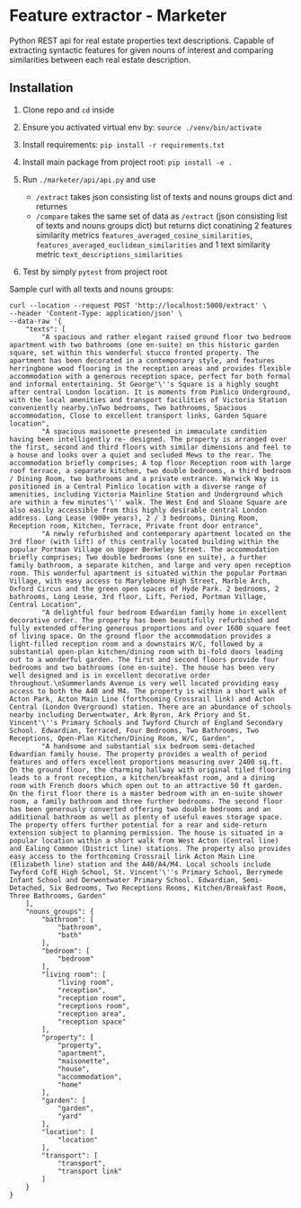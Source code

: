 # Feature extractor - Marketer

Python REST api for real estate properties text descriptions.
Capable of extracting syntactic features for given nouns of interest and comparing similarities between each real estate description.

## Installation

1. Clone repo and `cd` inside

2. Ensure you activated virtual env by: `source ./venv/bin/activate`

3. Install requirements: `pip install -r requirements.txt`

4. Install main package from project root: `pip install -e .`

5. Run `./marketer/api/api.py` and use 
    * `/extract` takes json consisting list of texts and nouns groups dict and returnes 
    * `/compare` takes the same set of data as `/extract` (json consisting list of texts and nouns groups dict) 
    but returns dict conatining 2 features similarity metrics `features_averaged_cosine_similarities`, `features_averaged_euclidean_similarities`
    and 1 text similarity metric `text_descriptions_similarities` 

6. Test by simply `pytest` from project root


Sample curl with all texts and nouns groups:

```
curl --location --request POST 'http://localhost:5000/extract' \
--header 'Content-Type: application/json' \
--data-raw '{
    "texts": [
        "A spacious and rather elegant raised ground floor two bedroom apartment with two bathrooms (one en-suite) on this historic garden square, set within this wonderful stucco fronted property. The apartment has been decorated in a contemporary style, and features herringbone wood flooring in the reception areas and provides flexible accommodation with a generous reception space, perfect for both formal and informal entertaining. St George'\''s Square is a highly sought after central London location. It is moments from Pimlico Underground, with the local amenities and transport facilities of Victoria Station conveniently nearby.\nTwo bedrooms, Two bathrooms, Spacious accommodation, Close to excellent transport links, Garden Square location",
        "A spacious maisonette presented in immaculate condition having been intelligently re- designed. The property is arranged over the first, second and third floors with similar dimensions and feel to a house and looks over a quiet and secluded Mews to the rear. The accommodation briefly comprises; A top floor Reception room with large roof terrace, a separate kitchen, two double bedrooms, a third bedroom / Dining Room, two bathrooms and a private entrance. Warwick Way is positioned in a Central Pimlico location with a diverse range of amenities, including Victoria Mainline Station and Underground which are within a few minutes'\'' walk. The West End and Sloane Square are also easily accessible from this highly desirable central London address. Long Lease (900+ years), 2 / 3 bedrooms, Dining Room, Reception room, Kitchen, Terrace, Private front door entrance",
        "A newly refurbished and contemporary apartment located on the 3rd floor (with lift) of this centrally located building within the popular Portman Village on Upper Berkeley Street. The accommodation briefly comprises; Two double bedrooms (one en suite), a further family bathroom, a separate kitchen, and large and very open reception room. This wonderful apartment is situated within the popular Portman Village, with easy access to Marylebone High Street, Marble Arch, Oxford Circus and the green open spaces of Hyde Park. 2 bedrooms, 2 bathrooms, Long Lease, 3rd floor, Lift, Period, Portman Village, Central Location",
        "A delightful four bedroom Edwardian family home in excellent decorative order. The property has been beautifully refurbished and fully extended offering generous proportions and over 1600 square feet of living space. On the ground floor the accommodation provides a light-filled reception room and a downstairs W/C, followed by a substantial open-plan kitchen/dining room with bi-fold doors leading out to a wonderful garden. The first and second floors provide four bedrooms and two bathrooms (one en-suite). The house has been very well designed and is in excellent decorative order throughout.\nSummerlands Avenue is very well located providing easy access to both the A40 and M4. The property is within a short walk of Acton Park, Acton Main Line (forthcoming Crossrail link) and Acton Central (London Overground) station. There are an abundance of schools nearby including Derwentwater, Ark Byron, Ark Priory and St. Vincent'\''s Primary Schools and Twyford Church of England Secondary School. Edwardian, Terraced, Four Bedrooms, Two Bathrooms, Two Receptions, Open-Plan Kitchen/Dining Room, W/C, Garden",
        "A handsome and substantial six bedroom semi-detached Edwardian family house. The property provides a wealth of period features and offers excellent proportions measuring over 2400 sq.ft. On the ground floor, the charming hallway with original tiled flooring leads to a front reception, a kitchen/breakfast room, and a dining room with French doors which open out to an attractive 50 ft garden. On the first floor there is a master bedroom with an en-suite shower room, a family bathroom and three further bedrooms. The second floor has been generously converted offering two double bedrooms and an additional bathroom as well as plenty of useful eaves storage space. The property offers further potential for a rear and side-return extension subject to planning permission. The house is situated in a popular location within a short walk from West Acton (Central line) and Ealing Common (District line) stations. The property also provides easy access to the forthcoming Crossrail link Acton Main Line (Elizabeth line) station and the A40/A4/M4. Local schools include Twyford CofE High School, St. Vincent'\''s Primary School, Berrymede Infant School and Derwentwater Primary School. Edwardian, Semi-Detached, Six Bedrooms, Two Receptions Rooms, Kitchen/Breakfast Room, Three Bathrooms, Garden"
    ],
    "nouns_groups": {
        "bathroom": [
            "bathroom",
            "bath"
        ],
        "bedroom": [
            "bedroom"
        ],
        "living room": [
            "living room",
            "reception",
            "reception room",
            "receptions room",
            "reception area",
            "reception space"
        ],
        "property": [
            "property",
            "apartment",
            "maisonette",
            "house",
            "accommodation",
            "home"
        ],
        "garden": [
            "garden",
            "yard"
        ],
        "location": [
            "location"
        ],
        "transport": [
            "transport",
            "transport link"
        ]
    }
}
```